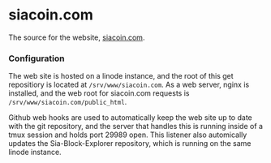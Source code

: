 # siacoin.com

The source for the website, [siacoin.com](http://siacoin.com).

### Configuration
The web site is hosted on a linode instance, and the root of this get
repositiory is located at `/srv/www/siacoin.com`. As a web server,
nginx is installed, and the web root for siacoin.com requests is
`/srv/www/siacoin.com/public_html`.

Github web hooks are used to automatically keep the web site up to
date with the git repository, and the server that handles this is
running inside of a tmux session and holds port 29989 open. This
listener also automically updates the Sia-Block-Explorer repository,
which is running on the same linode instance.
